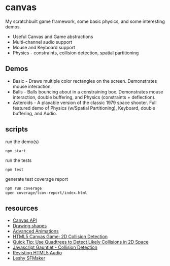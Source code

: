 # canvas

My scratchbuilt game framework, some basic physics, and some interesting demos.

* Useful Canvas and Game abstractions
* Multi-channel audio support
* Mouse and Keyboard support
* Physics - constraints, collision detection, spatial partitioning 

## Demos
* Basic - Draws multiple color rectangles on the screen. Demonstrates mouse interaction. 
* Balls - Balls bouncing about in a constraining box. Demonstrates mouse interaction, double buffering, and Physics (constraints + deflection). 
* Asteroids - A playable version of the classic 1979 space shooter. Full featured demo of Physics (w/Spatial Partitioning), Keyboard, double buffering, and Audio.

## scripts
run the demo(s)
```
npm start
```

run the tests
```
npm test
```

generate test coverage report
```
npm run coverage
open coverage/lcov-report/index.html
```

## resources
* [Canvas API](https://developer.mozilla.org/en-US/docs/Web/API/Canvas_API)
* [Drawing shapes](https://developer.mozilla.org/en-US/docs/Web/API/Canvas_API/Tutorial/Drawing_shapes)
* [Advanced Animations](https://developer.mozilla.org/en-US/docs/Web/API/Canvas_API/Tutorial/Advanced_animations)
* [HTML5 Canvas Game: 2D Collision Detection](http://blog.sklambert.com/html5-canvas-game-2d-collision-detection)
* [Quick Tip: Use Quadtrees to Detect Likely Collisions in 2D Space](https://gamedevelopment.tutsplus.com/tutorials/quick-tip-use-quadtrees-to-detect-likely-collisions-in-2d-space--gamedev-374)
* [Javascript Gauntlet - Collision Detection](https://codeincomplete.com/posts/javascript-gauntlet-collision-detection/)
* [Revisting HTML5 Audio](https://codeincomplete.com/posts/revisiting-html5-audio/)
* [Leshy SFMaker](https://www.leshylabs.com/apps/sfMaker/)

